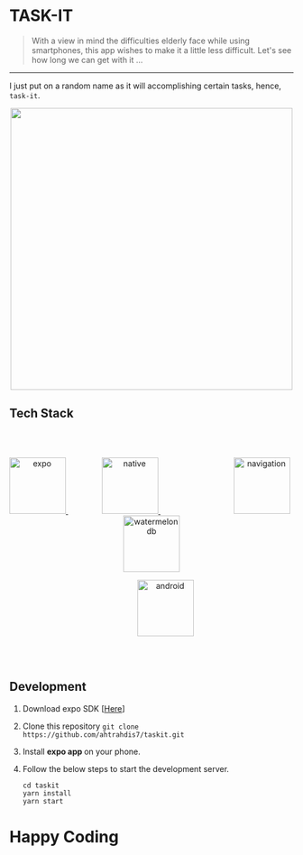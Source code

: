 <h1> TASK-IT </h1>
 
> With a view in mind the difficulties elderly face while using smartphones, this app wishes to make it a little less difficult. Let's see how long we can get with it ...

---
I just put on a random name as it will accomplishing certain tasks, hence, `task-it`.
<p align="center"> <img src="https://user-images.githubusercontent.com/44672399/104556499-b7301780-5665-11eb-99d7-f2e78dd95a20.png" height="500" width="500"> </img></p>



## Tech Stack
<br><br>
<div align="center">

<a href="https://expo.io">
    <img src="https://lh3.googleusercontent.com/7l-bQADRV4PzxAz_9GH2aozV3jkHqdlUJbOsIf4Eu_bazCi6UH_UyiAeKer2-s9GafI" height="100" alt="expo">
</a>

<a style="margin:60px" href="https://reactnative.dev/">
    <img src="https://seeklogo.com/images/R/react-logo-7B3CE81517-seeklogo.com.png" height="100" alt="native">
</a>

<a style="margin:70px" href="https://reactnavigation.org/">
    <img src="https://reactnavigation.org/img/spiro.svg" height="100" alt="navigation">
</a>

<a style="margin:70px" href="https://nozbe.github.io/WatermelonDB/">
    <img src="https://raw.githubusercontent.com/Nozbe/WatermelonDB/master/assets/logo-horizontal2.png" height="100" alt="watermelon db">
</a>


<a style="margin-left:50px"><img src="https://cdn4.iconfinder.com/data/icons/logos-3/228/android-512.png" height="100" alt="android"></a>

<!-- <a style="margin-left:50px" href="https://jestjs.io/"><img src="https://seeklogo.com/images/J/jest-logo-F9901EBBF7-seeklogo.com.png" height="100" alt="redux"></a> -->

</div>

<br><br>

## Development

1. Download expo SDK [<a href="https://docs.expo.io">Here</a>]
2. Clone this repository `git clone https://github.com/ahtrahdis7/taskit.git`
3. Install <strong> expo app </strong> on your phone.
3. Follow the below steps to start the development server.

    ```
    cd taskit
    yarn install
    yarn start
    ```

<h1> Happy Coding </h1>
